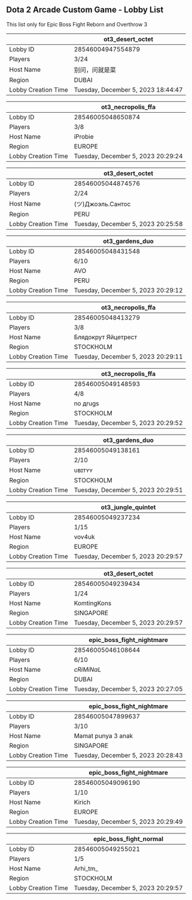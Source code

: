 ## Dota 2 Arcade Custom Game - Lobby List

This list only for Epic Boss Fight Reborn and Overthrow 3

|  | ot3_desert_octet |
| ------ | ------ |
| Lobby ID | 28546004947554879 |
| Players | 3/24 |
| Host Name | 别问，问就是菜 |
| Region | DUBAI |
| Lobby Creation Time | Tuesday, December 5, 2023 18:44:47 |


|  | ot3_necropolis_ffa |
| ------ | ------ |
| Lobby ID | 28546005048650874 |
| Players | 3/8 |
| Host Name | iProbie |
| Region | EUROPE |
| Lobby Creation Time | Tuesday, December 5, 2023 20:29:24 |


|  | ot3_desert_octet |
| ------ | ------ |
| Lobby ID | 28546005044874576 |
| Players | 2/24 |
| Host Name | (ツ)Джоэль.Сантос |
| Region | PERU |
| Lobby Creation Time | Tuesday, December 5, 2023 20:25:58 |


|  | ot3_gardens_duo |
| ------ | ------ |
| Lobby ID | 28546005048431548 |
| Players | 6/10 |
| Host Name | AVO |
| Region | PERU |
| Lobby Creation Time | Tuesday, December 5, 2023 20:29:12 |


|  | ot3_necropolis_ffa |
| ------ | ------ |
| Lobby ID | 28546005048413279 |
| Players | 3/8 |
| Host Name | Блядокрут Яйцетрест |
| Region | STOCKHOLM |
| Lobby Creation Time | Tuesday, December 5, 2023 20:29:11 |


|  | ot3_necropolis_ffa |
| ------ | ------ |
| Lobby ID | 28546005049148593 |
| Players | 4/8 |
| Host Name | no дrugs |
| Region | STOCKHOLM |
| Lobby Creation Time | Tuesday, December 5, 2023 20:29:52 |


|  | ot3_gardens_duo |
| ------ | ------ |
| Lobby ID | 28546005049138161 |
| Players | 2/10 |
| Host Name | ᴜʙɪᴛʏʏ |
| Region | STOCKHOLM |
| Lobby Creation Time | Tuesday, December 5, 2023 20:29:51 |


|  | ot3_jungle_quintet |
| ------ | ------ |
| Lobby ID | 28546005049237234 |
| Players | 1/15 |
| Host Name | vov4uk |
| Region | EUROPE |
| Lobby Creation Time | Tuesday, December 5, 2023 20:29:57 |


|  | ot3_desert_octet |
| ------ | ------ |
| Lobby ID | 28546005049239434 |
| Players | 1/24 |
| Host Name | KomtingKons |
| Region | SINGAPORE |
| Lobby Creation Time | Tuesday, December 5, 2023 20:29:57 |


|  | epic_boss_fight_nightmare |
| ------ | ------ |
| Lobby ID | 28546005046108644 |
| Players | 6/10 |
| Host Name | _cRiMiNaL_ |
| Region | DUBAI |
| Lobby Creation Time | Tuesday, December 5, 2023 20:27:05 |


|  | epic_boss_fight_nightmare |
| ------ | ------ |
| Lobby ID | 28546005047899637 |
| Players | 3/10 |
| Host Name | Mamat punya 3 anak |
| Region | SINGAPORE |
| Lobby Creation Time | Tuesday, December 5, 2023 20:28:43 |


|  | epic_boss_fight_nightmare |
| ------ | ------ |
| Lobby ID | 28546005049096190 |
| Players | 1/10 |
| Host Name | Kirich |
| Region | EUROPE |
| Lobby Creation Time | Tuesday, December 5, 2023 20:29:49 |


|  | epic_boss_fight_normal |
| ------ | ------ |
| Lobby ID | 28546005049255021 |
| Players | 1/5 |
| Host Name | Arhi_tm_ |
| Region | STOCKHOLM |
| Lobby Creation Time | Tuesday, December 5, 2023 20:29:57 |


